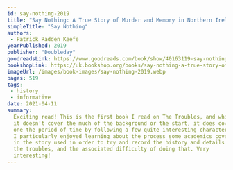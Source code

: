 ```yaml
---
id: say-nothing-2019
title: "Say Nothing: A True Story of Murder and Memory in Northern Ireland"
simpleTitle: "Say Nothing"
authors: 
 - Patrick Radden Keefe
yearPublished: 2019
publisher: "Doubleday"
goodreadsLink: https://www.goodreads.com/book/show/40163119-say-nothing
bookshopLink: https://uk.bookshop.org/books/say-nothing-a-true-story-of-murder-and-memory-in-northern-ireland/9780008159269
imageUrl: /images/book-images/say-nothing-2019.webp
pages: 519
tags: 
 - history 
 - informative
date: 2021-04-11
summary: 
  Exciting read! This is the first book I read on The Troubles, and while
  it doesn't cover the much of the background or the start, it does cover
  one the period of time by following a few quite interesting characters.
  I particularly enjoyed learning about the process some academics covered
  in the story used in order to try and record the history and details of
  the troubles, and the associated difficulty of doing that. Very
  interesting!
---
```



